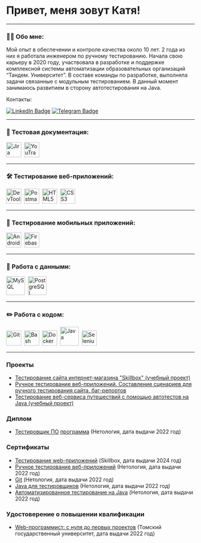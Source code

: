 # Привет, меня зовут Катя!

---

### 👨‍💻 Обо мне:

Мой опыт в обеспечении и контроле качества около 10 лет. 2 года из них я работала инженером по ручному тестированию. Начала свою карьеру в 2020 году, участвовала в разработке и поддержке комплексной системы автоматизации образовательных организаций “Тандем. Университет”. В составе команды по разработке, выполняла задачи связанные с модульным тестированием. В данный момент занимаюсь развитием в сторону автотестирования на Java.


Контакты:

[![LinkedIn Badge](https://img.shields.io/badge/-@ekaterina-blue?style=flat&logo=LinkedIn&logoColor=white)](https://www.linkedin.com/in/ekaterina-kuz-qa/) 
[![Telegram Badge](https://img.shields.io/badge/-@ekaterina_kei-blue?style=flat&logo=Telegram&logoColor=white)](https://t.me/ekaterina_kei)

---

### 📁 Тестовая документация:

<div>
  <img src="https://cdn.jsdelivr.net/gh/devicons/devicon/icons/jira/jira-original.svg" title="Jira" alt="Jira" width="40" height="40"/>&nbsp
  <img src="https://upload.wikimedia.org/wikipedia/commons/thumb/8/8d/YouTrack_Icon.svg/1024px-YouTrack_Icon.svg.png?20200803082248" title="YouTrack" alt="YouTrack" width="40" height="40"/>&nbsp
</div>

---

### 🛠 Тестирование веб-приложений:

<div>
  <img src="https://d33wubrfki0l68.cloudfront.net/38b5c953a4667366685d55db55d057c86db1fc54/a0fdc/static/acae6b24d940347661ca901ea07f47c1/chrome-dev-logo-icon.png" title="DevTools" alt="DevTools" width="40" height="40"/>&nbsp
  <img src="https://seeklogo.com/images/P/postman-logo-0087CA0D15-seeklogo.com.png" title="Postman" alt="Postman" width="40" height="40"/>&nbsp
  <img src="https://profilinator.rishav.dev/skills-assets/html5-original-wordmark.svg" title="HTML5" alt="HTML5" width="40" height="40"/>&nbsp
  <img src="https://profilinator.rishav.dev/skills-assets/css3-original-wordmark.svg" title="CSS3" alt="CSS3" width="40" height="40"/>&nbsp
</div>

---

### 📱 Тестирование мобильных приложений:

<div>
  <img src="https://cdn.jsdelivr.net/gh/devicons/devicon/icons/androidstudio/androidstudio-original.svg" title="Android Studio" alt="Android Studio" width="40" height="40"/>&nbsp
  <img src="https://profilinator.rishav.dev/skills-assets/firebase.png" title="Firebase Test Lab" alt="Firebase Test Lab" width="40" height="40"/>&nbsp
</div>

---

### 💾 Работа с данными:

<div>
  <img src="https://profilinator.rishav.dev/skills-assets/mysql-original-wordmark.svg" title="MySQL" alt="MySQL" width="50" height="50"/>&nbsp
  <img src="https://profilinator.rishav.dev/skills-assets/postgresql-original-wordmark.svg" title="PostgreSQL" alt="PostgreSQL" width="50" height="50"/>&nbsp
</div>

---

### ✏️ Работа с кодом:

<div>
  <img src="https://profilinator.rishav.dev/skills-assets/git-scm-icon.svg" title="Git" alt="Git" width="40" height="40"/>&nbsp
  <img src="https://profilinator.rishav.dev/skills-assets/gnu_bash-icon.svg" title="Bash" alt="Bash" width="40" height="40"/>&nbsp
  <img src="https://profilinator.rishav.dev/skills-assets/docker-original-wordmark.svg" title="Docker" alt="Docker" width="40" height="40"/>&nbsp
  <img src="https://profilinator.rishav.dev/skills-assets/java-original-wordmark.svg" title="Java" alt="Java" width="50" height="50"/>&nbsp
  <img src="https://248006.selcdn.ru/LandGen/46684/Selenium-WebDriver.svg" title="Selenium WebDriver" alt="Selenium WebDriver" width="40" height="40"/>&nbsp
</div>

---

### Проекты

- [Тестирование сайта интернет-магазина "Skillbox" (учебный проект)](https://github.com/Ekaterina-Isabel/Testing-an-online-store-website)
- [Ручное тестирование веб-приложений. Составление сценариев для ручного тестирования сайта, баг-репортов](https://github.com/Ekaterina-Isabel/manual_testing_of_web_applications_Coursework/blob/main/README.md)
- [Тестирование веб-сервиса путешествий с помощью автотестов на Java (учебный проект)](https://github.com/Ekaterina-Isabel/Diploma/blob/master/README.md)
 
### Диплом
- [Тестировщик ПО](https://github.com/Ekaterina-Isabel/Ekaterina-Isabel/blob/main/software%20tester_Diploma_1.jpg) [программа](https://github.com/Ekaterina-Isabel/Ekaterina-Isabel/blob/main/software%20tester_Diploma_2.jpg) (Нетология, дата выдачи 2022 год)

### Сертификаты
- [Тестирование web-приложений](https://github.com/Ekaterina-Isabel/Ekaterina-Isabel/blob/main/Skillbox_%20web_application_tester.png) (Skillbox, дата выдачи 2024 год)
- [Ручное тестирование веб-приложений](https://github.com/Ekaterina-Isabel/Ekaterina-Isabel/blob/main/manual%20testing%20of%20web%20applications.jpg) (Нетология, дата выдачи 2022 год)
- [Git](https://github.com/Ekaterina-Isabel/Ekaterina-Isabel/blob/main/Git.jpg) (Нетология, дата выдачи 2022 год)
- [Java для тестировщиков](https://github.com/Ekaterina-Isabel/Ekaterina-Isabel/blob/main/Java%20for%20testers.jpg) (Нетология, дата выдачи 2022 год)
- [Автоматизированное тестирование на Java](https://github.com/Ekaterina-Isabel/Ekaterina-Isabel/blob/main/automated%20testing.jpg) (Нетология, дата выдачи 2022 год)

### Удостоверение о повышении квалификации
- [Web-программист: с нуля до первых проектов](https://github.com/Ekaterina-Isabel/Ekaterina-Isabel/blob/main/professional_development_certificate.jpg) (Томский государственный университет, дата выдачи 2022 год)
